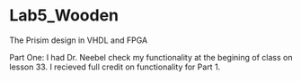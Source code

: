 Lab5_Wooden
===========

The Prisim design in VHDL and FPGA


Part One: I had Dr. Neebel check my functionality at the begining of class on lesson 33. I recieved full credit on functionality
for Part 1.
